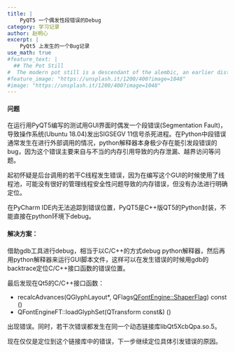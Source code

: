 ```yaml
---
title: |
    PyQT5 一个偶发性段错误的Debug
category: 学习记录
author: 赵明心
excerpt: |
    PyQt5 上发生的一个Bug记录
use_math: true
#feature_text: |
  ## The Pot Still
#  The modern pot still is a descendant of the alembic, an earlier distillation device
#feature_image: "https://unsplash.it/1200/400?image=1048"
#image: "https://unsplash.it/1200/400?image=1048"
---
```


#### 问题

在运行用PyQT5编写的测试用GUI界面时偶发一个段错误(Segmentation Fault)，导致操作系统(Ubuntu 18.04)发出SIGSEGV 11信号杀死进程。在Python中段错误通常发生在进行外部调用的情况，python解释器本身极少存在能引发段错误的bug，因为这个错误主要来自与不当的内存引用导致的内存泄漏、越界访问等问题。

起初怀疑是后台调用的若干C线程发生错误，因为在编写这个GUI的时候使用了线程池，可能没有很好的管理线程安全性问题导致的内存错误，但没有办法进行明确定位。

在PyCharm IDE内无法追踪到错误位置，PyQT5是C++版QT5的Python封装，不能直接在python环境下debug。

#### 解决方案：

借助gdb工具进行debug，相当于以C/C++的方式debug python解释器，然后再用python解释器来运行GUI脚本文件，这样可以在发生错误的时候用gdb的backtrace定位C/C++接口函数的错误位置。

最后发现在Qt5的C/C++接口函数：
- recalcAdvances(QGlyphLayout*, QFlags<QFontEngine::ShaperFlag>) const ()
- QFontEngineFT::loadGlyphSet(QTransform const&) ()

出现错误。同时，若干次错误都发生在同一个动态链接库libQt5XcbQpa.so.5。

现在仅仅是定位到这个链接库中的错误，下一步继续定位具体引发错误的原因。